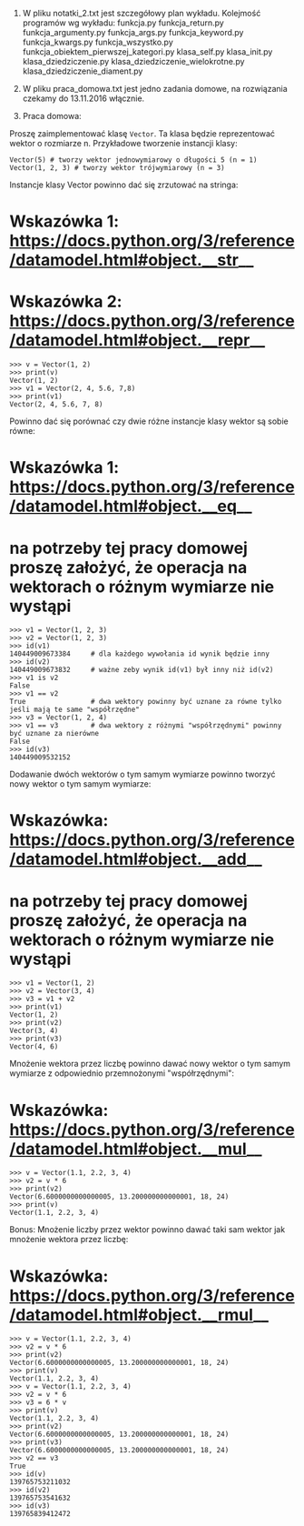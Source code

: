 1. W pliku notatki_2.txt jest szczegółowy plan wykładu.
Kolejmość programów wg wykładu:
    funkcja.py
    funkcja_return.py
    funkcja_argumenty.py
    funkcja_args.py
    funkcja_keyword.py
    funkcja_kwargs.py
    funkcja_wszystko.py
    funkcja_obiektem_pierwszej_kategori.py
    klasa_self.py
    klasa_init.py
    klasa_dziedziczenie.py
    klasa_dziedziczenie_wielokrotne.py
    klasa_dziedziczenie_diament.py

2. W pliku praca_domowa.txt jest jedno zadania domowe, na rozwiązania czekamy do 13.11.2016 włącznie.

3. Praca domowa:

Proszę zaimplementować klasę `Vector`. 
Ta klasa będzie reprezentować wektor o rozmiarze n.
Przykładowe tworzenie instancji klasy:

    Vector(5) # tworzy wektor jednowymiarowy o długości 5 (n = 1)
    Vector(1, 2, 3) # tworzy wektor trójwymiarowy (n = 3)

Instancje klasy Vector powinno dać się zrzutować na stringa:

# Wskazówka 1: https://docs.python.org/3/reference/datamodel.html#object.__str__
# Wskazówka 2: https://docs.python.org/3/reference/datamodel.html#object.__repr__


    >>> v = Vector(1, 2)
    >>> print(v)
    Vector(1, 2)
    >>> v1 = Vector(2, 4, 5.6, 7,8)
    >>> print(v1)
    Vector(2, 4, 5.6, 7, 8)
    
Powinno dać się porównać czy dwie różne instancje klasy wektor są sobie równe:

# Wskazówka 1: https://docs.python.org/3/reference/datamodel.html#object.__eq__

# na potrzeby tej pracy domowej proszę założyć, że operacja na wektorach o różnym wymiarze nie wystąpi

    >>> v1 = Vector(1, 2, 3)
    >>> v2 = Vector(1, 2, 3)
    >>> id(v1)
    140449009673384     # dla każdego wywołania id wynik będzie inny
    >>> id(v2)
    140449009673832     # ważne zeby wynik id(v1) był inny niż id(v2)
    >>> v1 is v2
    False
    >>> v1 == v2
    True                # dwa wektory powinny być uznane za równe tylko jeśli mają te same "współrzędne"
    >>> v3 = Vector(1, 2, 4)
    >>> v1 == v3        # dwa wektory z różnymi "współrzędnymi" powinny być uznane za nierówne
    False
    >>> id(v3)
    140449009532152
    
Dodawanie dwóch wektorów o tym samym wymiarze powinno tworzyć nowy wektor o tym samym wymiarze:

# Wskazówka: https://docs.python.org/3/reference/datamodel.html#object.__add__

# na potrzeby tej pracy domowej proszę założyć, że operacja na wektorach o różnym wymiarze nie wystąpi

    >>> v1 = Vector(1, 2)
    >>> v2 = Vector(3, 4)
    >>> v3 = v1 + v2
    >>> print(v1)
    Vector(1, 2)
    >>> print(v2)
    Vector(3, 4)
    >>> print(v3)
    Vector(4, 6)
    
Mnożenie wektora przez liczbę powinno dawać nowy wektor o tym samym wymiarze z 
odpowiednio przemnożonymi "współrzędnymi":

# Wskazówka: https://docs.python.org/3/reference/datamodel.html#object.__mul__

    >>> v = Vector(1.1, 2.2, 3, 4)
    >>> v2 = v * 6
    >>> print(v2)
    Vector(6.6000000000000005, 13.200000000000001, 18, 24)
    >>> print(v)
    Vector(1.1, 2.2, 3, 4)
    
Bonus: Mnożenie liczby przez wektor powinno dawać taki sam wektor jak mnożenie wektora przez liczbę:

# Wskazówka: https://docs.python.org/3/reference/datamodel.html#object.__rmul__
    
    >>> v = Vector(1.1, 2.2, 3, 4)
    >>> v2 = v * 6
    >>> print(v2)
    Vector(6.6000000000000005, 13.200000000000001, 18, 24)
    >>> print(v)
    Vector(1.1, 2.2, 3, 4)
    >>> v = Vector(1.1, 2.2, 3, 4)
    >>> v2 = v * 6
    >>> v3 = 6 * v
    >>> print(v)
    Vector(1.1, 2.2, 3, 4)
    >>> print(v2)
    Vector(6.6000000000000005, 13.200000000000001, 18, 24)
    >>> print(v3)
    Vector(6.6000000000000005, 13.200000000000001, 18, 24)
    >>> v2 == v3
    True
    >>> id(v)
    139765753211032
    >>> id(v2)
    139765753541632
    >>> id(v3)
    139765839412472

    
